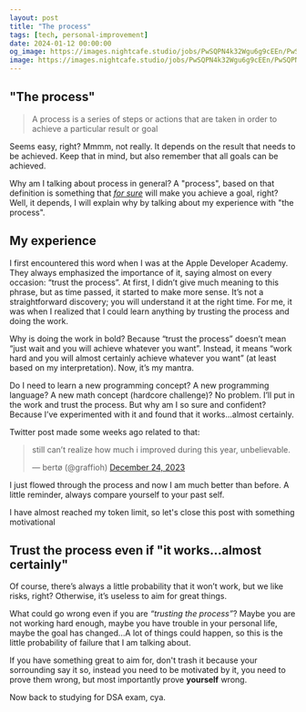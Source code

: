 ```yaml
---
layout: post
title: "The process"
tags: [tech, personal-improvement]
date: 2024-01-12 00:00:00
og_image: https://images.nightcafe.studio/jobs/PwSQPN4k32Wgu6g9cEEn/PwSQPN4k32Wgu6g9cEEn_2x.jpg?tr=w-1600,c-at_max
image: https://images.nightcafe.studio/jobs/PwSQPN4k32Wgu6g9cEEn/PwSQPN4k32Wgu6g9cEEn_2x.jpg?tr=w-1600,c-at_max
---
```


## "The process"
> A process is a series of steps or actions that are taken in order to achieve a particular result or goal 

Seems easy, right? Mmmm, not really. It depends on the result that needs to be achieved. Keep that in mind, but also remember that all goals can be achieved.

Why am I talking about process in general? A "process", based on that definition is something that <u>*for sure*</u> will make you achieve a goal, right? Well, it depends, I will explain why by talking about my experience with "the process".

## My experience
I first encountered this word when I was at the Apple Developer Academy. They always emphasized the importance of it, saying almost on every occasion: “trust the process”.
At first, I didn’t give much meaning to this phrase, but as time passed, it started to make more sense.
It’s not a straightforward discovery; you will understand it at the right time. For me, it was when I realized that I could learn anything by trusting the process and doing the work.

Why is doing the work in bold? Because “trust the process” doesn’t mean “just wait and you will achieve whatever you want”. Instead, it means “work hard and you will almost certainly achieve whatever you want” (at least based on my interpretation). Now, it’s my mantra.

Do I need to learn a new programming concept? A new programming language? A new math concept (hardcore challenge)? No problem. I’ll put in the work and trust the process. But why am I so sure and confident? Because I’ve experimented with it and found that it works...almost certainly.

Twitter post made some weeks ago related to that:

<blockquote class="twitter-tweet"><p lang="en" dir="ltr" data-theme="dark">still can’t realize how much i improved during this year, unbelievable.</p>&mdash; bertø (@graffioh) <a href="https://twitter.com/graffioh/status/1738992218797486248?ref_src=twsrc%5Etfw">December 24, 2023</a></blockquote> <script async src="https://platform.twitter.com/widgets.js" charset="utf-8"></script>

I just flowed through the process and now I am much better than before. A little reminder, always compare yourself to your past self.

I have almost reached my token limit, so let's close this post with something motivational

## Trust the process even if "it works...almost certainly"

Of course, there’s always a little probability that it won’t work, but we like risks, right? Otherwise, it’s useless to aim for great things.

What could go wrong even if you are *“trusting the process”*? Maybe you are not working hard enough, maybe you have trouble in your personal life, maybe the goal has changed…A lot of things could happen, so this is the little probability of failure that I am talking about.

If you have something great to aim for, don't trash it because your sorrounding say it so, instead you need to be motivated by it, you need to prove them wrong, but most importantly prove **yourself** wrong.

Now back to studying for DSA exam, cya.

